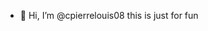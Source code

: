 - 👋 Hi, I’m @cpierrelouis08
this is just for fun


<!---
cpierrelouis08/cpierrelouis08 is a ✨ special ✨ repository because its `README.md` (this file) appears on your GitHub profile.
You can click the Preview link to take a look at your changes.
--->
